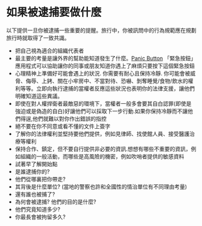 [Title]: # (被逮補時要做什麼)
[Difficulty]: # (初學者)
[Order]: # (2)

# 如果被逮捕要做什麼

以下提供一旦你被逮捕一些重要的提醒。旅行中，你被訊問中的行為規範應在規劃旅行時就取得了一致共識。

* 把自己視為適合的組織代表者
* 最主要的考量是讓外界的幫助能知道發生了什麼。[Panic Button](https://panicbutton.io/) 「緊急按鈕」應用程式可以協助讓你的同事或朋友知道你遇上了麻煩只要按下這個緊急按鈕
* 心理精神上準備好可能會遇上的狀況. 你需要有耐心且保持冷靜. 你可能會被威脅、侮辱、上銬、關在小牢房中、不當對待、恐嚇、剝奪睡覺/食物/飲水的權利等等。立即向執行逮捕的當權者反應這些狀況也表明你的法律支援，讓他們明確知道這些異議。
* 即使在對人權捍衛者最敵惡的環境下，當權者一般多會要其自白認罪(即使是強迫或是偽造的自白)好讓他們可以採取下一步行動.如果你保持冷靜而不讓他們得逞,他們就難以對你作出錯誤的指控
* 絕不要在你不同意或看不懂的文件上簽字
* 了解你的法律權利並堅持要他們提供，例如見律師、找使館人員、接受醫護治療等權利
* 保持合作、鎮定，但不要自行提供非必要的資訊.想想有哪些不重要的資訊，例如組織的一般活動，而哪些是高風險的機密，例如吹哨者提供的敏感資料
* 試著早了解開始點
* 是誰逮捕你的?
* 他們從哪裏把你帶走?
* 其背後是什麼單位? (當地的警察也許和全國性的情治單位有不同理由考量)
* 還有誰也被捕了?
* 為何會被逮捕? 他們的目的是什麼?
* 他們究竟知道多少?
* 你最長會被拘留多久?